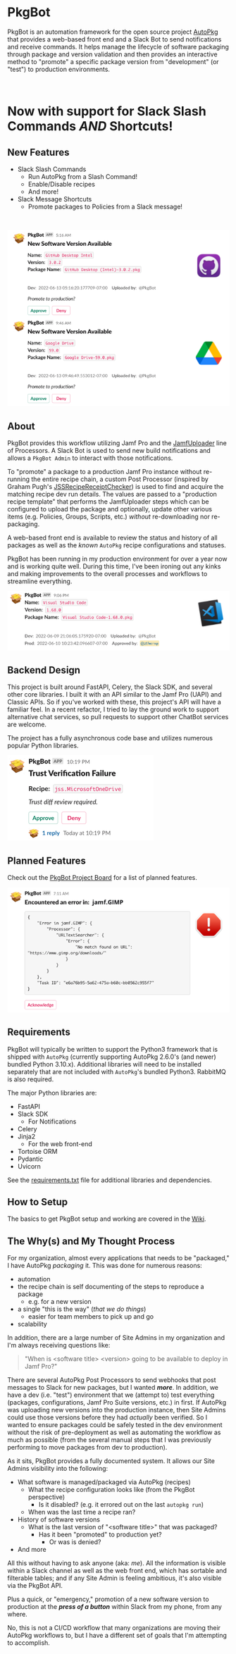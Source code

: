 # PkgBot

PkgBot is an automation framework for the open source project [AutoPkg](https://www.github.com/autopkg/autopkg) that provides a web-based front end and a Slack Bot to send notifications and receive commands.  It helps manage the lifecycle of software packaging through package and version validation and then provides an interactive method to "promote" a specific package version from "development" (or "test") to production environments.

<br>

# **Now with support for Slack Slash Commands _AND_ Shortcuts!**

## **New Features**

  * Slack Slash Commands
    * Run AutoPkg from a Slash Command!
    * Enable/Disable recipes
    * And more!
  * Slack Message Shortcuts
    * Promote packages to Policies from a Slack message!

<br>

![New Software Version Available](/examples/images/New%20Software%20Version%20Available.png)

## About

PkgBot provides this workflow utilizing Jamf Pro and the [JamfUploader](https://github.com/grahampugh/jamf-upload) line of Processors.  A Slack Bot is used to send new build notifications and allows a `PkgBot Admin` to interact with those notifications.

To "promote" a package to a production Jamf Pro instance without re-running the entire recipe chain, a custom Post Processor (inspired by Graham Pugh's [JSSRecipeReceiptChecker](https://github.com/autopkg/grahampugh-recipes/blob/master/CommonProcessors/JSSRecipeReceiptChecker.py)) is used to find and acquire the matching recipe dev run details.  The values are passed to a "production recipe template" that performs the JamfUploader steps which can be configured to upload the package and optionally, update other various items (e.g. Policies, Groups, Scripts, etc.) _without_ re-downloading nor re-packaging.

A web-based front end is available to review the status and history of all packages as well as the _known_ `AutoPkg` recipe configurations and statuses.

PkgBot has been running in my production environment for over a year now and is working quite well.  During this time, I've been ironing out any kinks and making improvements to the overall processes and workflows to streamline everything.

![New Software Version Available](/examples/images/Approved%20packages.png)


## Backend Design

This project is built around FastAPI, Celery, the Slack SDK, and several other core libraries.  I built it with an API similar to the Jamf Pro (UAPI) and Classic APIs.  So if you've worked with these, this project's API will have a familiar feel.  In a recent refactor, I tried to lay the ground work to support alternative chat services, so pull requests to support other ChatBot services are welcome.

The project has a fully asynchronous code base and utilizes numerous popular Python libraries.

![New Software Version Available](/examples/images/Trust%20Verification%20Failure.png)


## Planned Features

Check out the [PkgBot Project Board](https://github.com/users/MLBZ521/projects/1) for a list of planned features.

![New Software Version Available](/examples/images/Encountered%20an%20Error.png)


## Requirements

PkgBot will typically be written to support the Python3 framework that is shipped with `AutoPkg` (currently supporting AutoPkg 2.6.0's (and newer) bundled Python 3.10.x).  Additional libraries will need to be installed separately that are not included with `AutoPkg`'s bundled Python3.  RabbitMQ is also required.

The major Python libraries are:
  * FastAPI
  * Slack SDK
    * For Notifications
  * Celery
  * Jinja2
    * For the web front-end
  * Tortoise ORM
  * Pydantic
  * Uvicorn

See the [requirements.txt](requirements.txt) file for additional libraries and dependencies.


## How to Setup

The basics to get PkgBot setup and working are covered in the [Wiki](https://github.com/MLBZ521/PkgBot/wiki/%22Basic%22-How-to-Setup).


## The Why(s) and My Thought Process

For my organization, almost every applications that needs to be "packaged," I have AutoPkg _packaging_ it.  This was done for numerous reasons:
  * automation
  * the recipe chain is self documenting of the steps to reproduce a package
    * e.g. for a new version
  * a single "this is the way" (_that we do things_)
    * easier for team members to pick up and go
  * scalability

In addition, there are a large number of Site Admins in my organization and I'm always receiving questions like:
> "When is \<software title\> \<version\> going to be available to deploy in Jamf Pro?"

There are several AutoPkg Post Processors to send webhooks that post messages to Slack for new packages, but I wanted **_more_**.  In addition, we have a dev (i.e. "test") environment that we (attempt to) test everything (packages, configurations, Jamf Pro Suite versions, etc.) in first.  If AutoPkg was uploading new versions into the production instance, then Site Admins could use those versions before they had _actually_ been verified.  So I wanted to ensure packages could be safely tested in the dev environment without the risk of pre-deployment as well as automating the workflow as much as possible (from the several manual steps that I was previously performing to move packages from dev to production).

As it sits, PkgBot provides a fully documented system.  It allows our Site Admins visibility into the following:
  * What software is managed/packaged via AutoPkg (recipes)
    * What the recipe configuration looks like (from the PkgBot perspective)
      * Is it disabled? (e.g. it errored out on the last `autopkg run`)
    * When was the last time a recipe ran?
  * History of software versions
    * What is the last version of "\<software title\>" that was packaged?
      * Has it been "promoted" to production yet?
        * Or was is denied?
  * And more

All this without having to ask anyone (aka:  _me_).  All the information is visible within a Slack channel as well as the web front end, which has sortable and filterable tables; and if any Site Admin is feeling ambitious, it's also visible via the PkgBot API.

Plus a quick, or "emergency," promotion of a new software version to production at the _**press of a button**_ within Slack from my phone, from any where.

No, this is not a CI/CD workflow that many organizations are moving their AutoPkg workflows to, but I have a different set of goals that I'm attempting to accomplish.
